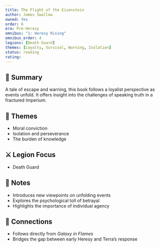 ```yaml
---
title: The Flight of the Eisenstein  
author: James Swallow  
owned: Yes
order: 6  
era: Pre-Heresy  
omnibus: "1: Heresy Rising"
omnibus_order: 4
legions: [Death Guard]  
themes: [Loyalty, Survival, Warning, Isolation]  
status: reading  
rating:  
---
```


## 🧭 Summary  
A tale of escape and warning, this book follows a loyalist perspective as events unfold. It offers insight into the challenges of speaking truth in a fractured Imperium.

## 🧠 Themes  
- Moral conviction  
- Isolation and perseverance  
- The burden of knowledge  

## ⚔️ Legion Focus  
- Death Guard  

## 📝 Notes  
- Introduces new viewpoints on unfolding events  
- Explores the psychological toll of betrayal  
- Highlights the importance of individual agency  

## 🔗 Connections  
- Follows directly from *Galaxy in Flames*  
- Bridges the gap between early Heresy and Terra’s response  